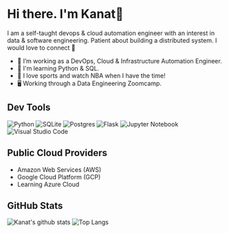 
# Hi there. I'm Kanat👋

I am a self-taught devops & cloud automation engineer with an interest in data & software engineering. Patient about building a distributed system. I would love to connect 🙂

- 🔭 I’m working as a DevOps, Cloud & Infrastructure Automation Engineer.
- 🌱 I'm learning Python & SQL.
- 📖 I love sports and watch NBA when I have the time!
- 🖥️ Working through a Data Engineering Zoomcamp.


## Dev Tools

![Python](https://img.shields.io/badge/python-3670A0?style=for-the-badge&logo=python&logoColor=ffdd54)
![SQLite](https://img.shields.io/badge/sqlite-%2307405e.svg?style=for-the-badge&logo=sqlite&logoColor=white)
![Postgres](https://img.shields.io/badge/postgres-%23316192.svg?style=for-the-badge&logo=postgresql&logoColor=white)
![Flask](https://img.shields.io/badge/flask-%23000.svg?style=for-the-badge&logo=flask&logoColor=white)
![Jupyter Notebook](https://img.shields.io/badge/jupyter-%23FA0F00.svg?style=for-the-badge&logo=jupyter&logoColor=white)
![Visual Studio Code](https://img.shields.io/badge/Visual%20Studio%20Code-0078d7.svg?style=for-the-badge&logo=visual-studio-code&logoColor=white)

## Public Cloud Providers
- Amazon Web Services (AWS)
- Google Cloud Platform (GCP)
- Learning Azure Cloud

## GitHub Stats

![Kanat's github stats](https://github-readme-stats.vercel.app/api?username=kanatsultan&show_icons=true&theme=tokyonight)
![Top Langs](https://github-readme-stats.vercel.app/api/top-langs/?username=kanatsultan&theme=tokyonight&layout=compact)
